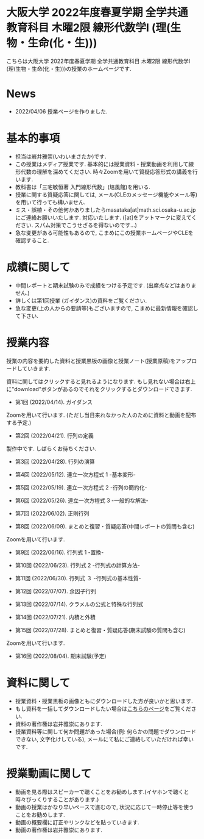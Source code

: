 
# 大阪大学 2022年度春夏学期 全学共通教育科目 木曜2限 線形代数学I (理(生物・生命(化・生)))

 こちらは大阪大学 2022年度春夏学期 全学共通教育科目 木曜2限 線形代数学I (理(生物・生命(化・生)))の授業のホームページです.

# News
- 2022/04/06 授業ページを作りました.

# 基本的事項

- 担当は岩井雅崇(いわいまさたか)です.
- この授業はメディア授業です. 基本的には授業資料・授業動画を利用して線形代数の理解を深めてください. 時々Zoomを用いて質疑応答形式の講義を行います.
- 教科書は「三宅敏恒著 入門線形代数」(培風館)を⽤いる.
- 授業に関する質疑応答に関しては, メール(CLEのメッセージ機能やメール等)を用いて行っても構いません. 
- ミス・誤植・その他何かありましたらmasataka[at]math.sci.osaka-u.ac.jpにご連絡お願いいたします. 対応いたします. ([at]をアットマークに変えてください. スパム対策でこうせざるを得ないのです...)
- 急な変更がある可能性もあるので, こまめにこの授業ホームページやCLEを確認すること.


# 成績に関して

- 中間レポートと期末試験のみで成績をつける予定です. (出席点などはありません.)
- 詳しくは第1回授業 (ガイダンス)の資料をご覧ください.
- 急な変更(上の人からの要請等)もございますので, こまめに最新情報を確認して下さい.

<!-- 
- (2021/08/09 更新) 皆様の成績を確定しました. 中間レポートと期末レポートの両方を出した人全員に単位を与えました.  

# 期末レポートについて
- 期末レポートの採点は終了しました. 正答率81%でした, 大変よくできていました.
- 期末レポートの解答はこちらです. [期末レポートの解答例](https://github.com/masataka123/2021_summer/blob/master/material/0_期末レポート解答例.pdf) 
- 期末レポートの問題のリンクはこちらです. [期末レポートの問題](https://github.com/masataka123/2021_summer/blob/master/material/0_期末レポート_2021s.pdf) 

# 中間レポートについて
- 中間レポートの採点は終了しました. 正答率82%でした, 大変よくできていました.
- 中間レポートの解答はこちらです. [中間レポートの解答例](https://github.com/masataka123/2021_summer/blob/master/material/0_中間レポート解答例.pdf) 
[中間レポートおまけ問題3の解答例](https://github.com/masataka123/2021_summer/blob/master/material/0_中間レポートおまけ3.ipynb) 
- 中間レポートの問題のリンクはこちらです. [中間レポートの問題](https://github.com/masataka123/2021_summer/blob/master/material/0_中間レポート_2021s.pdf) 

- 中間レポートの問題のリンクはこちらです. [中間レポートの問題](https://github.com/masataka123/2021_summer/blob/master/material/0_中間レポート_2021s.pdf) 
- WebClassにも同じものをアップロードしております. (ダウンロードできない場合や, レポート問題に文字化け等がある場合は私にメールしてくれれば対応いたします.)
- 締め切りは2021年6月8日 23時59分00秒 (日本標準時刻)です. WebClassでの提出をお願いします. (詳しくはレポートを見ること.) 
- レポートのファイルサイズは10MBまでにしてください.
- 授業や中間レポートの質疑応答を, 第7回授業(2021/6/1)に行います. WebClassにZoomのリンクを第7回授業までに貼っておきます.


現時点では中間レポートと期末試験で成績をつける予定ですが, 上の人に確認中です.
おそらく大丈夫ですが, 急な変更もございますので, このホームページで最新情報を確認して下さい.
他にも上の人からの要請等あった場合は変更がある可能性があるので, こまめに最新情報を確認して下さい.
-->


# 授業内容
授業の内容を要約した資料と授業黒板の画像と授業ノート(授業原稿)をアップロードしていきます.

資料に関してはクリックすると見れるようになります. もし見れない場合は右上に"download"ボタンがあるのでそれをクリックするとダウンロードできます.

- 第1回 (2022/04/14). ガイダンス

Zoomを用いて行います. (ただし当日来れなかった人のために資料と動画を配布する予定.)

- 第2回 (2022/04/21). 行列の定義

製作中です. しばらくお待ちください.
<!-- 
[第1回授業黒板](https://github.com/masataka123/2021_summer/blob/master/material/1_第一回授業黒板.pdf) [第1回資料](https://github.com/masataka123/2021_summer/blob/master/material/1_実数の定義と性質.pdf) [第1回追加資料](https://github.com/masataka123/2021_summer/blob/master/material/1_追加資料_極限.pdf)
-->
- 第3回 (2022/04/28). 行列の演算

- 第4回 (2022/05/12). 連立一次方程式 1 -基本変形-

- 第5回 (2022/05/19). 連立一次方程式 2 -行列の簡約化-

- 第6回 (2022/05/26). 連立一次方程式 3 -一般的な解法-

- 第7回 (2022/06/02). 正則行列

- 第8回 (2022/06/09). まとめと復習・質疑応答(中間レポートの質問も含む) 

Zoomを用いて行います.

<!-- 
[第1回から第6回授業の動画](https://www.youtube.com/playlist?list=PLZDOK-K3OuvC0torHeC_jqZCwp1q1T0Qg)
[第1回から第6回授業黒板](https://github.com/masataka123/2021_summer/blob/master/material/0_第一回から第六回の授業黒板.pdf)
[第1回から第6回授業資料](https://github.com/masataka123/2021_summer/blob/master/material/0_第一回から第六回の資料.pdf)
-->


- 第9回 (2022/06/16). 行列式 1 -置換-

- 第10回 (2022/06/23). 行列式 2 -行列式の計算方法-

- 第11回 (2022/06/30). 行列式 ３ -行列式の基本性質-

- 第12回 (2022/07/07). 余因子行列

- 第13回 (2022/07/14). クラメルの公式と特殊な行列式

- 第14回 (2022/07/21). 内積と外積

- 第15回 (2022/07/28). まとめと復習・質疑応答(期末試験の質問も含む)

Zoomを用いて行います.

- 第16回 (2022/08/04). 期末試験(予定)

<!-- 
[第8回から第12回授業の動画](https://www.youtube.com/playlist?list=PLZDOK-K3OuvDpXKHjdAxJUy5ts6HPCeoB)
[第8回から第12回授業黒板](https://github.com/masataka123/2021_summer/blob/master/material/0_第八回から第十二回の授業黒板.pdf)
[第8回から第12回授業の資料](https://github.com/masataka123/2021_summer/blob/master/material/0_第八回から第十二回の資料.pdf)
-->


# 資料に関して

- 授業資料・授業黒板の画像ともにダウンロードした方が良いかと思います.
- もし資料を一括してダウンロードしたい場合は[こちらのページ]()をご覧ください.
- 資料の著作権は岩井雅崇にあります. 
- 授業資料等に関して何か問題があった場合(例: 何らかの問題でダウンロードできない, 文字化けしている), メールにて私にご連絡していただければ幸いです.

# 授業動画に関して
- 動画を見る際はスピーカーで聴くことをお勧めします.(イヤホンで聴くと時々びっくりすることがあります.)
- 動画の授業はかなり早いペースで進むので, 状況に応じて一時停止等を使うことをお勧めします.
- 動画の概要欄に訂正やリンクなどを貼っていきます.
- 動画の著作権は岩井雅崇にあります.

<!-- 
# その他 
(2020/11/16 時点) 
 ~~のホームページ上で授業資料を見ると日本語が表示されない現象が見られます. 
おそらくgithubの方に問題があるようで, 現状で打つ手はありません. (twitterで調べてみると, 同様の現象があって困っている人がいました. slideshareでも同様の問題が生じていたこともあり, それと同じらしいです. 文字コードによる問題?)
もし何か改善策を知っている方は, メールにてご連絡していただければ幸いです.~~

# 成績の付け方の補足. 
中間レポートと期末レポートでつける予定ですが, 一応上の人にまだ確認中です.
おそらく大丈夫ですが, 急な変更もございますので, このホームページで最新情報を確認して下さい.
他にも上の人からの要請等あった場合は変更がある可能性があるので, こまめに最新情報を確認して下さい.
-->
